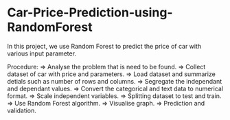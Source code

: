 # Car-Price-Prediction-using-RandomForest

In this project, we use Random Forest to predict the price of car with various input parameter.

Procedure:
=> Analyse the problem that is need to be found.
=> Collect dataset of car with price and parameters.
=> Load dataset and summarize detials such as number of rows and columns.
=> Segregate the independant and dependant values.
=> Convert the categorical and text data to numerical format.
=> Scale independent variables.
=> Splitting dataset to test and train.
=> Use  Random Forest algorithm.
=> Visualise graph.
=> Prediction and validation.
